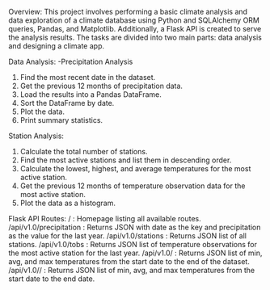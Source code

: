 
Overview:
This project involves performing a basic climate analysis and data exploration of a climate database using Python and SQLAlchemy ORM queries, Pandas, and Matplotlib. Additionally, a Flask API is created to serve the analysis results. The tasks are divided into two main parts: data analysis and designing a climate app.

Data Analysis:
-Precipitation Analysis
1. Find the most recent date in the dataset.
2. Get the previous 12 months of precipitation data.
3. Load the results into a Pandas DataFrame.
4. Sort the DataFrame by date.
5. Plot the data.
6. Print summary statistics.

Station Analysis:
1. Calculate the total number of stations.
2. Find the most active stations and list them in descending order.
3. Calculate the lowest, highest, and average temperatures for the most active station.
4. Get the previous 12 months of temperature observation data for the most active station.
5. Plot the data as a histogram.

Flask API
Routes:
/ : Homepage listing all available routes.
/api/v1.0/precipitation : Returns JSON with date as the key and precipitation as the value for the last year.
/api/v1.0/stations : Returns JSON list of all stations.
/api/v1.0/tobs : Returns JSON list of temperature observations for the most active station for the last year.
/api/v1.0/<start> : Returns JSON list of min, avg, and max temperatures from the start date to the end of the dataset.
/api/v1.0/<start>/<end> : Returns JSON list of min, avg, and max temperatures from the start date to the end date.

